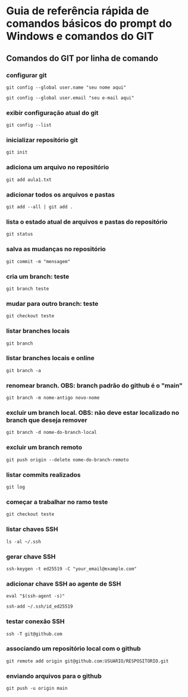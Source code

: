 # Guia de referência rápida de comandos básicos do prompt do Windows e comandos do GIT

## Comandos do GIT por linha de comando
### configurar git
```
git config --global user.name "seu nome aqui"
```
```
git config --global user.email "seu e-mail aqui"
```

### exibir configuração atual do git
```
git config --list
```

### inicializar repositório git
```
git init
```

### adiciona um arquivo no repositório
```
git add aula1.txt
```

### adicionar todos os arquivos e pastas
```
git add --all | git add .
```

### lista o estado atual de arquivos e pastas do repositório
```
git status
```

### salva as mudanças no repositório
```
git commit -m "mensagem"
```

### cria um branch: teste
```
git branch teste
```

### mudar para outro branch: teste
```
git checkout teste
```

### listar branches locais
```
git branch
```

### listar branches locais e online
```
git branch -a
```

### renomear branch. OBS: branch padrão do github é o "main"
```
git branch -m nome-antigo novo-nome
```

### excluir um branch local. OBS: não deve estar localizado no branch que deseja remover
```
git branch -d nome-do-branch-local
```

### excluir um branch remoto
```
git push origin --delete nome-do-branch-remoto
```

### listar commits realizados
```
git log
```

### começar a trabalhar no ramo teste
```
git checkout teste
```

### listar chaves SSH
```
ls -al ~/.ssh
```

### gerar chave SSH
```
ssh-keygen -t ed25519 -C "your_email@example.com"
```

### adicionar chave SSH ao agente de SSH
```
eval "$(ssh-agent -s)"
```
```
ssh-add ~/.ssh/id_ed25519
```

### testar conexão SSH
```
ssh -T git@github.com
```

### associando um repositório local com o github
```
git remote add origin git@github.com:USUARIO/RESPOSITORIO.git
```
### enviando arquivos para o github
```
git push -u origin main
```

